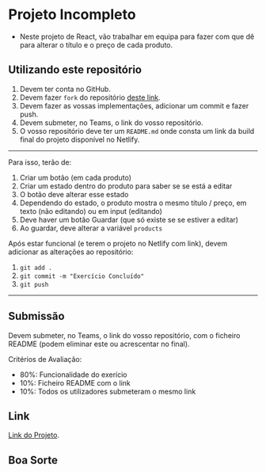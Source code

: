 # Projeto Incompleto

- Neste projeto de React, vão trabalhar em equipa para fazer com que dê para alterar o título e o preço de cada produto.

## Utilizando este repositório

1. Devem ter conta no GitHub.
2. Devem fazer `fork` do repositório [deste link](https://github.com/Pokfinner/incomplete-react).
3. Devem fazer as vossas implementações, adicionar um commit e fazer push.
4. Devem submeter, no Teams, o link do vosso repositório.
5. O vosso repositório deve ter um `README.md` onde consta um link da build final do projeto disponível no Netlify.

---

Para isso, terão de:
1. Criar um botão (em cada produto)
2. Criar um estado dentro do produto para saber se se está a editar
3. O botão deve alterar esse estado
4. Dependendo do estado, o produto mostra o mesmo título / preço, em texto (não editando) ou em input (editando)
5. Deve haver um botão Guardar (que só existe se se estiver a editar)
6. Ao guardar, deve alterar a variável `products`

Após estar funcional (e terem o projeto no Netlify com link), devem adicionar as alterações ao repositório:
1. `git add .`
2. `git commit -m "Exercício Concluído"`
3. `git push`

---

## Submissão

Devem submeter, no Teams, o link do vosso repositório, com o ficheiro README (podem eliminar este ou acrescentar no final).

Critérios de Avaliação:
- 80%: Funcionalidade do exerício
- 10%: Ficheiro README com o link
- 10%: Todos os utilizadores submeteram o mesmo link

## Link
 
[Link do Projeto](https://astounding-kelpie-e2236d.netlify.app/).

## Boa Sorte